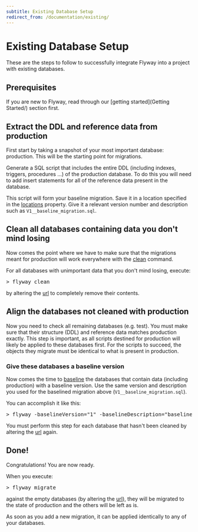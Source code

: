 ```yaml
---
subtitle: Existing Database Setup
redirect_from: /documentation/existing/
---
```


# Existing Database Setup

These are the steps to follow to successfully integrate Flyway into a project with existing databases.

## Prerequisites

If you are new to Flyway, read through our [getting started](Getting Started/) section first.

## Extract the DDL and reference data from production

First start by taking a snapshot of your most important database: production. This will be the starting point for migrations.

Generate a SQL script that includes the entire DDL (including indexes, triggers, procedures ...) of the production database. To do this you will need to add insert statements for all of the reference data present in the database.

This script will form your baseline migration. Save it in a location specified in the [locations](Configuration/parameters/locations) property. Give it a relevant version number and description such as `V1__baseline_migration.sql`.

## Clean all databases containing data you don't mind losing

Now comes the point where we have to make sure that the migrations meant for production will work everywhere with the [clean](Commands/clean) command.

For all databases with unimportant data that you don't mind losing, execute:
<pre class="console">&gt; flyway clean</pre>
by altering the [url](Configuration/parameters/url) to completely remove their contents.

## Align the databases not cleaned with production

Now you need to check all remaining databases (e.g. test). You must make sure that their structure (DDL) and reference data matches production exactly. This step is important, as all scripts destined for production will likely be applied to these databases first. For the scripts to succeed, the objects they migrate must be identical to what is present in production.

### Give these databases a baseline version

Now comes the time to [baseline](Commands/baseline) the databases that contain data (including production) with a baseline version. Use the same version and description you used for the baselined migration above (`V1__baseline_migration.sql`).

You can accomplish it like this:
<pre class="console">&gt; flyway -baselineVersion="1" -baselineDescription="baseline_migration" baseline</pre>
You must perform this step for each database that hasn't been cleaned by altering the [url](Configuration/parameters/url) again.

## Done!

Congratulations! You are now ready.

When you execute:

<pre class="console">&gt; flyway migrate</pre>

against the empty databases (by altering the [url](Configuration/parameters/url)), they will be migrated to the state of production and the others will be left as is.

As soon as you add a new migration, it can be applied identically to any of your databases.
